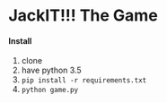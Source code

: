 # JackIT!!! The Game

#### Install

1. clone
2. have python 3.5
3. `pip install -r requirements.txt`
4. `python game.py`